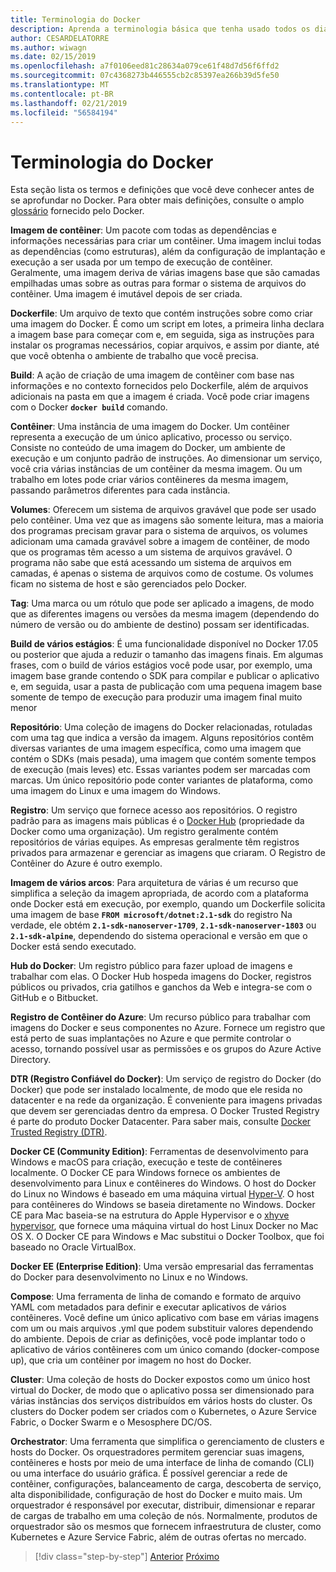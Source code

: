 ```yaml
---
title: Terminologia do Docker
description: Aprenda a terminologia básica que tenha usado todos os dias, ao trabalhar com o Docker.
author: CESARDELATORRE
ms.author: wiwagn
ms.date: 02/15/2019
ms.openlocfilehash: a7f0106eed81c28634a079ce61f48d7d56f6ffd2
ms.sourcegitcommit: 07c4368273b446555cb2c85397ea266b39d5fe50
ms.translationtype: MT
ms.contentlocale: pt-BR
ms.lasthandoff: 02/21/2019
ms.locfileid: "56584194"
---
```

# <a name="docker-terminology"></a>Terminologia do Docker

Esta seção lista os termos e definições que você deve conhecer antes de se aprofundar no Docker. Para obter mais definições, consulte o amplo [glossário](https://docs.docker.com/glossary/) fornecido pelo Docker.

**Imagem de contêiner**: Um pacote com todas as dependências e informações necessárias para criar um contêiner. Uma imagem inclui todas as dependências (como estruturas), além da configuração de implantação e execução a ser usada por um tempo de execução de contêiner. Geralmente, uma imagem deriva de várias imagens base que são camadas empilhadas umas sobre as outras para formar o sistema de arquivos do contêiner. Uma imagem é imutável depois de ser criada.

**Dockerfile**: Um arquivo de texto que contém instruções sobre como criar uma imagem do Docker. É como um script em lotes, a primeira linha declara a imagem base para começar com e, em seguida, siga as instruções para instalar os programas necessários, copiar arquivos, e assim por diante, até que você obtenha o ambiente de trabalho que você precisa.

**Build**: A ação de criação de uma imagem de contêiner com base nas informações e no contexto fornecidos pelo Dockerfile, além de arquivos adicionais na pasta em que a imagem é criada. Você pode criar imagens com o Docker **`docker build`** comando.

**Contêiner**: Uma instância de uma imagem do Docker. Um contêiner representa a execução de um único aplicativo, processo ou serviço. Consiste no conteúdo de uma imagem do Docker, um ambiente de execução e um conjunto padrão de instruções. Ao dimensionar um serviço, você cria várias instâncias de um contêiner da mesma imagem. Ou um trabalho em lotes pode criar vários contêineres da mesma imagem, passando parâmetros diferentes para cada instância.

**Volumes**: Oferecem um sistema de arquivos gravável que pode ser usado pelo contêiner. Uma vez que as imagens são somente leitura, mas a maioria dos programas precisam gravar para o sistema de arquivos, os volumes adicionam uma camada gravável sobre a imagem de contêiner, de modo que os programas têm acesso a um sistema de arquivos gravável. O programa não sabe que está acessando um sistema de arquivos em camadas, é apenas o sistema de arquivos como de costume. Os volumes ficam no sistema de host e são gerenciados pelo Docker.

**Tag**: Uma marca ou um rótulo que pode ser aplicado a imagens, de modo que as diferentes imagens ou versões da mesma imagem (dependendo do número de versão ou do ambiente de destino) possam ser identificadas.

**Build de vários estágios**: É uma funcionalidade disponível no Docker 17.05 ou posterior que ajuda a reduzir o tamanho das imagens finais. Em algumas frases, com o build de vários estágios você pode usar, por exemplo, uma imagem base grande contendo o SDK para compilar e publicar o aplicativo e, em seguida, usar a pasta de publicação com uma pequena imagem base somente de tempo de execução para produzir uma imagem final muito menor

**Repositório**: Uma coleção de imagens do Docker relacionadas, rotuladas com uma tag que indica a versão da imagem. Alguns repositórios contêm diversas variantes de uma imagem específica, como uma imagem que contém o SDKs (mais pesada), uma imagem que contém somente tempos de execução (mais leves) etc. Essas variantes podem ser marcadas com marcas. Um único repositório pode conter variantes de plataforma, como uma imagem do Linux e uma imagem do Windows.

**Registro**: Um serviço que fornece acesso aos repositórios. O registro padrão para as imagens mais públicas é o [Docker Hub](https://hub.docker.com/) (propriedade da Docker como uma organização). Um registro geralmente contém repositórios de várias equipes. As empresas geralmente têm registros privados para armazenar e gerenciar as imagens que criaram. O Registro de Contêiner do Azure é outro exemplo.

**Imagem de vários arcos**: Para arquitetura de várias é um recurso que simplifica a seleção da imagem apropriada, de acordo com a plataforma onde Docker está em execução, por exemplo, quando um Dockerfile solicita uma imagem de base **`FROM microsoft/dotnet:2.1-sdk`** do registro Na verdade, ele obtém **`2.1-sdk-nanoserver-1709`**, **`2.1-sdk-nanoserver-1803`** ou **`2.1-sdk-alpine`**, dependendo do sistema operacional e versão em que o Docker está sendo executado.

**Hub do Docker**: Um registro público para fazer upload de imagens e trabalhar com elas. O Docker Hub hospeda imagens do Docker, registros públicos ou privados, cria gatilhos e ganchos da Web e integra-se com o GitHub e o Bitbucket.

**Registro de Contêiner do Azure**: Um recurso público para trabalhar com imagens do Docker e seus componentes no Azure. Fornece um registro que está perto de suas implantações no Azure e que permite controlar o acesso, tornando possível usar as permissões e os grupos do Azure Active Directory.

**DTR (Registro Confiável do Docker)**: Um serviço de registro do Docker (do Docker) que pode ser instalado localmente, de modo que ele resida no datacenter e na rede da organização. É conveniente para imagens privadas que devem ser gerenciadas dentro da empresa. O Docker Trusted Registry é parte do produto Docker Datacenter. Para saber mais, consulte [Docker Trusted Registry (DTR)](https://docs.docker.com/docker-trusted-registry/overview/).

**Docker CE (Community Edition)**: Ferramentas de desenvolvimento para Windows e macOS para criação, execução e teste de contêineres localmente. O Docker CE para Windows fornece os ambientes de desenvolvimento para Linux e contêineres do Windows. O host do Docker do Linux no Windows é baseado em uma máquina virtual [Hyper-V](https://www.microsoft.com/cloud-platform/server-virtualization). O host para contêineres do Windows se baseia diretamente no Windows. Docker CE para Mac baseia-se na estrutura do Apple Hypervisor e o [xhyve hypervisor](https://github.com/mist64/xhyve), que fornece uma máquina virtual do host Linux Docker no Mac OS X. O Docker CE para Windows e Mac substitui o Docker Toolbox, que foi baseado no Oracle VirtualBox.

**Docker EE (Enterprise Edition)**: Uma versão empresarial das ferramentas do Docker para desenvolvimento no Linux e no Windows.

**Compose**: Uma ferramenta de linha de comando e formato de arquivo YAML com metadados para definir e executar aplicativos de vários contêineres. Você define um único aplicativo com base em várias imagens com um ou mais arquivos .yml que podem substituir valores dependendo do ambiente. Depois de criar as definições, você pode implantar todo o aplicativo de vários contêineres com um único comando (docker-compose up), que cria um contêiner por imagem no host do Docker.

**Cluster**: Uma coleção de hosts do Docker expostos como um único host virtual do Docker, de modo que o aplicativo possa ser dimensionado para várias instâncias dos serviços distribuídos em vários hosts do cluster. Os clusters do Docker podem ser criados com o Kubernetes, o Azure Service Fabric, o Docker Swarm e o Mesosphere DC/OS.

**Orchestrator**: Uma ferramenta que simplifica o gerenciamento de clusters e hosts do Docker. Os orquestradores permitem gerenciar suas imagens, contêineres e hosts por meio de uma interface de linha de comando (CLI) ou uma interface do usuário gráfica. É possível gerenciar a rede de contêiner, configurações, balanceamento de carga, descoberta de serviço, alta disponibilidade, configuração de host do Docker e muito mais. Um orquestrador é responsável por executar, distribuir, dimensionar e reparar de cargas de trabalho em uma coleção de nós. Normalmente, produtos de orquestrador são os mesmos que fornecem infraestrutura de cluster, como Kubernetes e Azure Service Fabric, além de outras ofertas no mercado.

>[!div class="step-by-step"]
>[Anterior](what-is-docker.md)
>[Próximo](docker-containers-images-and-registries.md)